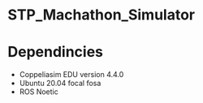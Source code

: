 # STP_Machathon_Simulator
# Dependincies 
  * Coppeliasim EDU version 4.4.0
  * Ubuntu 20.04 focal fosa
  * ROS Noetic
#
